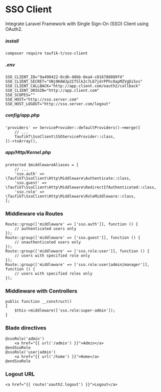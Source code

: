 # SSO Client

Integrate Laravel Framework with Single Sign-On (SSO) Client using OAuth2.

##### install

    composer require taufik-t/sso-client

##### .env

    SSO_CLIENT_ID="9a490422-0cdb-48bb-8ea4-c816786089f4"
    SSO_CLIENT_SECRET="VNj0KAWJp2IfSlk2c7L67jdrPPhc0apMZVgDiSxs"
    SSO_CLIENT_CALLBACK="http://app.client.com/oauth2/callback"
    SSO_CLIENT_ORIGIN="http://app.client.com"
    SSO_SCOPES=""
    SSO_HOST="http://sso.server.com"
    SSO_HOST_LOGOUT="http://sso.server.com/logout"

##### config/app.php

    'providers' => ServiceProvider::defaultProviders()->merge([
        // ...
        TaufikT\SsoClient\SSOServiceProvider::class,
    ])->toArray(),

##### app/Http/Kernel.php

    protected $middlewareAliases = [
        // ...
        'sso.auth' => \TaufikT\SsoClient\Http\Middleware\Authenticate::class,
        'sso.guest' => \TaufikT\SsoClient\Http\Middleware\RedirectIfAuthenticated::class,
        'sso.role' => \TaufikT\SsoClient\Http\Middleware\RoleMiddleware::class,
    ];

### Middleware via Routes

    Route::group(['middleware' => ['sso.auth']], function () {
        // authenticated users only
    });
    Route::group(['middleware' => ['sso.guest']], function () {
        // unauthenticated users only
    });
    Route::group(['middleware' => ['sso.role:user']], function () {
        // users with specified role only
    });
    Route::group(['middleware' => ['sso.role:user|admin|manager']], function () {
        // users with specified roles only
    });

### Middleware with Controllers

    public function __construct()
    {
        $this->middleware(['sso.role:super-admin']);
    }

### Blade directives

    @ssoRole('admin')
        <a href="{{ url('/admin') }}">Admin</a>
    @endSsoRole
    @ssoRole('user|admin')
        <a href="{{ url('/home') }}">Home</a>
    @endSsoRole

### Logout URL

    <a href="{{ route('oauth2.logout') }}">Logout</a>
